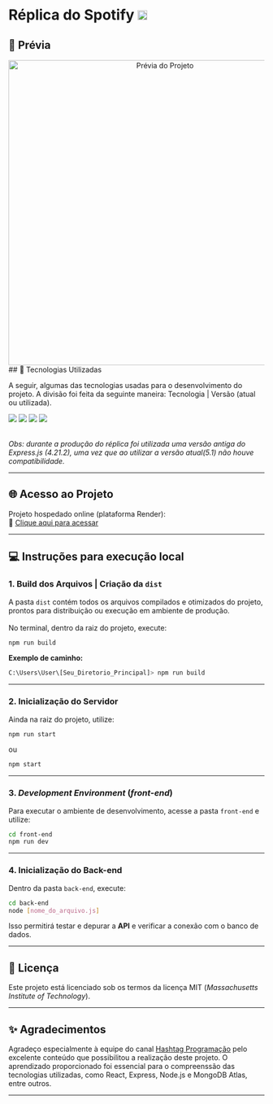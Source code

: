 # Réplica do Spotify <img src="https://cdn-icons-png.flaticon.com/512/174/174872.png" alt="Spotify Logo" width="19" height="19"/>

## 🧐 Prévia

<div align="center">
  <img src="./preview/Prévia-gif.gif" width="600" alt="Prévia do Projeto" />
</div>
## 🚀 Tecnologias Utilizadas

A seguir, algumas das tecnologias usadas para o desenvolvimento do projeto. A divisão foi feita da seguinte maneira: Tecnologia | Versão (atual ou utilizada).

<div>
  <img src="https://img.shields.io/badge/Node.js-6.7-6DB33F?style=flat&logo=node.js&logoColor=white"/>
  <img src="https://img.shields.io/badge/MongoDB-6.17.0-47A248?style=flat&logo=mongodb&logoColor=white"/>
  <img src="https://img.shields.io/badge/React-19.1-61DAFB?style=flat&logo=react&logoColor=white"/>
  <img src="https://img.shields.io/badge/Express-4.21.2-000000?style=flat&logo=express&logoColor=white"/>
</div> <br/>

_Obs: durante a produção do réplica foi utilizada uma versão antiga do Express.js (4.21.2), uma vez que ao utilizar a versão atual(5.1) não houve compatibilidade._

---

## 🌐 Acesso ao Projeto

Projeto hospedado online (plataforma Render):<br>
🔗 [Clique aqui para acessar](https://bit.ly/replSpotify)

---

## 💻 Instruções para execução local

### 1. Build dos Arquivos | Criação da `dist`

A pasta `dist` contém todos os arquivos compilados e otimizados do projeto, prontos para distribuição ou execução em ambiente de produção. <br /> <br />
No terminal, dentro da raiz do projeto, execute:

```bash
npm run build
```

**Exemplo de caminho:**

```bash
C:\Users\User\[Seu_Diretorio_Principal]> npm run build
```

---

### 2. Inicialização do Servidor

Ainda na raiz do projeto, utilize:

```bash
npm run start
```

ou

```bash
npm start
```

---

### 3. _Development Environment_ (**_front-end_**)

Para executar o ambiente de desenvolvimento, acesse a pasta `front-end` e utilize:

```bash
cd front-end
npm run dev
```

---

### 4. Inicialização do Back-end

Dentro da pasta `back-end`, execute:

```bash
cd back-end
node [nome_do_arquivo.js]
```

Isso permitirá testar e depurar a **API** e verificar a conexão com o banco de dados.

---

## 📜 Licença

Este projeto está licenciado sob os termos da licença MIT (_Massachusetts Institute of Technology_).

---

## ✨ Agradecimentos

Agradeço especialmente à equipe do canal [Hashtag Programação](https://www.youtube.com/@HashtagProgramacao) pelo excelente conteúdo que possibilitou a realização deste projeto. O aprendizado proporcionado foi essencial para o compreenssão das tecnologias utilizadas, como React, Express, Node.js e MongoDB Atlas, entre outros.

---
